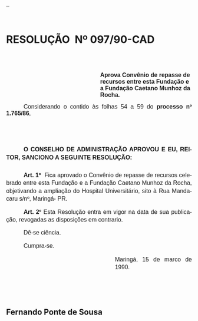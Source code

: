 <body lang=PT-BR style='tab-interval:35.4pt'>

<div class=Section1>

<p class=MsoNormal style='text-align:justify'><u><span style='font-family:"Courier New";
mso-bidi-font-family:"Times New Roman"'><![if !supportEmptyParas]>&nbsp;<![endif]><o:p></o:p></span></u></p>

<p class=MsoNormal align=center style='text-align:center'><b><span
style='font-size:12.0pt;mso-bidi-font-size:10.0pt;font-family:Arial'><![if !supportEmptyParas]>&nbsp;<![endif]><o:p></o:p></span></b></p>

<h1>RESOLUÇÃO<span style="mso-spacerun: yes">  </span>Nº 097/90-CAD<span
style='font-size:8.5pt;mso-bidi-font-size:10.0pt;font-family:Verdana'><o:p></o:p></span></h1>

<p class=MsoNormal style='margin-top:5.4pt;margin-right:0cm;margin-bottom:27.0pt;
margin-left:12.6pt;text-align:justify;line-height:12.0pt'><sub><span
style='font-size:8.5pt;mso-bidi-font-size:10.0pt;font-family:Verdana'><![if !supportEmptyParas]>&nbsp;<![endif]><o:p></o:p></span></sub></p>

<p class=MsoBodyTextIndent style='margin-left:191.4pt'><b><span
style='font-size:12.0pt;mso-bidi-font-size:10.0pt;font-family:Arial'>Aprova
Convênio de repasse de re­cursos entre esta Fundação e a Fundação Caetano
Munhoz da Rocha.<o:p></o:p></span></b></p>

<p class=MsoNormal style='text-align:justify;text-indent:35.45pt'><span
style='font-size:12.0pt;mso-bidi-font-size:10.0pt;font-family:Arial'>Considerando
o contido às folhas 54 a 59 do <b>processo nº 1.765/86</b>,<o:p></o:p></span></p>

<p class=MsoNormal style='text-align:justify;text-indent:35.45pt'><span
style='font-size:12.0pt;mso-bidi-font-size:10.0pt;font-family:Arial'><![if !supportEmptyParas]>&nbsp;<![endif]><o:p></o:p></span></p>

<p class=MsoNormal style='text-align:justify;text-indent:35.45pt'><span
style='font-size:12.0pt;mso-bidi-font-size:10.0pt;font-family:Arial'><![if !supportEmptyParas]>&nbsp;<![endif]><o:p></o:p></span></p>

<p class=MsoNormal style='text-align:justify;text-indent:35.45pt;line-height:
16.2pt'><b><span style='font-size:12.0pt;mso-bidi-font-size:10.0pt;font-family:
Arial'>O CONSELHO DE ADMINISTRAÇÃO APROVOU E EU, REITOR, SANCIONO A SEGUINTE
RESOLUÇÃO:<o:p></o:p></span></b></p>

<p class=MsoNormal style='margin-top:19.8pt;text-align:justify;text-indent:
35.45pt;line-height:16.2pt'><b><span style='font-size:12.0pt;mso-bidi-font-size:
10.0pt;font-family:Arial'>Art. 1º<span style="mso-spacerun: yes">  </span></span></b><span
style='font-size:12.0pt;mso-bidi-font-size:10.0pt;font-family:Arial'>Fica
aprovado o Convênio de repasse de recursos celebrado entre esta Fundação e a
Fundação Caetano Munhoz da Rocha, objetivando a ampliação do Hospital
Universitário, sito à Rua Mandacaru s/nº, Maringá- PR.<o:p></o:p></span></p>

<p class=MsoNormal style='text-align:justify;text-indent:35.45pt;line-height:
150%'><b><span style='font-size:12.0pt;mso-bidi-font-size:10.0pt;font-family:
Arial'>Art. 2º </span></b><span style='font-size:12.0pt;mso-bidi-font-size:
10.0pt;font-family:Arial'>Esta Resolução entra em vigor na data de sua
publicação, revogadas as disposições em contrario.<o:p></o:p></span></p>

<p class=MsoNormal style='text-align:justify;text-indent:35.45pt;line-height:
150%'><span style='font-size:12.0pt;mso-bidi-font-size:10.0pt;font-family:Arial'>Dê-se
ciência.<o:p></o:p></span></p>

<p class=MsoNormal style='text-align:justify;text-indent:35.45pt;line-height:
18.0pt'><span style='font-size:12.0pt;mso-bidi-font-size:10.0pt;font-family:
Arial'>Cumpra-se.<o:p></o:p></span></p>

<p class=MsoNormal style='margin-left:221.4pt;text-align:justify;line-height:
150%'><span style='font-size:12.0pt;mso-bidi-font-size:10.0pt;font-family:Arial'>Maringá,
15 de marco de 1990.<o:p></o:p></span></p>

<p class=MsoNormal style='margin-left:221.4pt;text-align:justify;line-height:
150%'><span style='font-size:12.0pt;mso-bidi-font-size:10.0pt;font-family:Arial'><![if !supportEmptyParas]>&nbsp;<![endif]><o:p></o:p></span></p>

<p class=MsoNormal style='margin-left:221.4pt;text-align:justify;line-height:
150%'><span style='font-size:12.0pt;mso-bidi-font-size:10.0pt;font-family:Arial'><![if !supportEmptyParas]>&nbsp;<![endif]><o:p></o:p></span></p>

<h2>Fernando Ponte de Sousa</h2>

</div>

</body>
